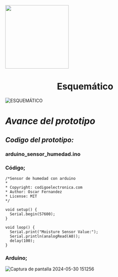 <p align="left">
  <img src="https://semanadelcannabis.cayetano.edu.pe/assets/img/logo-upch.png" width="200">
  <h1 align="center">Esquemático</h1>
</p>




![ESQUEMÁTICO](https://github.com/lucero-zamora/Grupo3-FdD/assets/165912612/0054f1ac-7759-4a20-bf0b-dea20517429c)


 # *Avance del prototipo*

## *Codigo del prototipo:*
### arduino_sensor_humedad.ino

### Código;
```
/*Sensor de humedad con arduino
*
* Copyright: codigoelectronica.com
* Author: Oscar Fernandez 
* License: MIT
*/

void setup() {
  Serial.begin(57600);
}

void loop() {
  Serial.print("Moisture Sensor Value:");
  Serial.println(analogRead(A0));  
  delay(100);
}

```
### Arduino;
![Captura de pantalla 2024-05-30 151256](https://github.com/lucero-zamora/Grupo3-FdD/assets/166184502/80a5bd80-539e-4576-b28e-8ac95947b53d)
